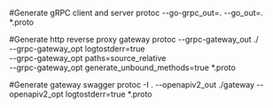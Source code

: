 #Generate gRPC client and server
protoc --go-grpc_out=. --go_out=. *.proto 

#Generate http reverse proxy gateway
protoc --grpc-gateway_out ./ \
 --grpc-gateway_opt logtostderr=true \
 --grpc-gateway_opt paths=source_relative \
 --grpc-gateway_opt generate_unbound_methods=true *.proto

#Generate gateway swagger
protoc -I . --openapiv2_out ./gateway --openapiv2_opt logtostderr=true *.proto